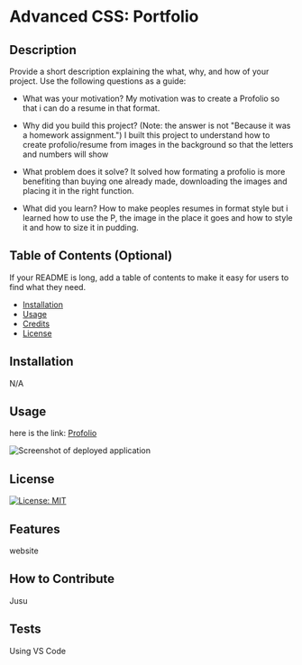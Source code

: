 #  Advanced CSS: Portfolio

## Description

Provide a short description explaining the what, why, and how of your project. Use the following questions as a guide:

- What was your motivation?
My motivation was to create a Profolio so that i can do a resume in that format.

- Why did you build this project? (Note: the answer is not "Because it was a homework assignment.")
I built this project to understand how to create profolio/resume from images in the background so that the letters and numbers will show

- What problem does it solve?
It solved how formating a profolio is more benefiting than buying one already made, downloading the images and placing it in the right function.

- What did you learn?
How to make peoples resumes in format style but i learned how to use the P, the image in the place it goes and how to style it and how to size it in pudding.

## Table of Contents (Optional)

If your README is long, add a table of contents to make it easy for users to find what they need.

- [Installation](#installation)
- [Usage](#usage)
- [Credits](#credits)
- [License](#license)

## Installation

N/A
## Usage


here is the link: <a href="https://jusukarneh.github.io/my-portfolio/ ">Profolio</a>

<img src="" alt="Screenshot of deployed application" />


## License

[![License: MIT](https://img.shields.io/badge/License-MIT-yellow.svg)](https://opensource.org/licenses/MIT)



## Features

website

## How to Contribute

Jusu

## Tests

Using VS Code
